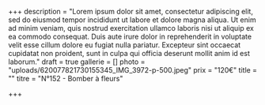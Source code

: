 +++
description = "Lorem ipsum dolor sit amet, consectetur adipiscing elit, sed do eiusmod tempor incididunt ut labore et dolore magna aliqua. Ut enim ad minim veniam, quis nostrud exercitation ullamco laboris nisi ut aliquip ex ea commodo consequat. Duis aute irure dolor in reprehenderit in voluptate velit esse cillum dolore eu fugiat nulla pariatur. Excepteur sint occaecat cupidatat non proident, sunt in culpa qui officia deserunt mollit anim id est laborum."
draft = true
gallerie = []
photo = "uploads/620077821730155345_IMG_3972-p-500.jpeg"
prix = "120€"
title = ""
titre = "N°152 - Bomber à fleurs"

+++
